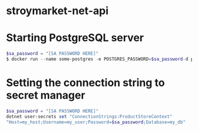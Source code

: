 # stroymarket-net-api

# Starting PostgreSQL server
```powershell
$sa_password = "[SA PASSWORD HERE]"
$ docker run --name some-postgres -e POSTGRES_PASSWORD=$sa_password-d postgres
```

# Setting the connection string to secret manager
```powershell
$sa_password = "[SA PASSWORD HERE]"
dotnet user-secrets set "ConnectionStrings:ProductStoreContext"
"Host=my_host;Username=my_user;Password=$sa_password;Database=my_db"
```
